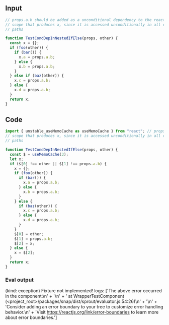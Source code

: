 
## Input

```javascript
// props.a.b should be added as a unconditional dependency to the reactive
// scope that produces x, since it is accessed unconditionally in all cfg
// paths

function TestCondDepInNestedIfElse(props, other) {
  const x = {};
  if (foo(other)) {
    if (bar()) {
      x.a = props.a.b;
    } else {
      x.b = props.a.b;
    }
  } else if (baz(other)) {
    x.c = props.a.b;
  } else {
    x.d = props.a.b;
  }
  return x;
}

```

## Code

```javascript
import { unstable_useMemoCache as useMemoCache } from "react"; // props.a.b should be added as a unconditional dependency to the reactive
// scope that produces x, since it is accessed unconditionally in all cfg
// paths

function TestCondDepInNestedIfElse(props, other) {
  const $ = useMemoCache(3);
  let x;
  if ($[0] !== other || $[1] !== props.a.b) {
    x = {};
    if (foo(other)) {
      if (bar()) {
        x.a = props.a.b;
      } else {
        x.b = props.a.b;
      }
    } else {
      if (baz(other)) {
        x.c = props.a.b;
      } else {
        x.d = props.a.b;
      }
    }
    $[0] = other;
    $[1] = props.a.b;
    $[2] = x;
  } else {
    x = $[2];
  }
  return x;
}

```
      
### Eval output
(kind: exception) Fixture not implemented!
logs: ['The above error occurred in the <WrapperTestComponent> component:\n' +
  '\n' +
  '    at WrapperTestComponent (<project_root>/packages/snap/dist/sprout/evaluator.js:54:26)\n' +
  '\n' +
  'Consider adding an error boundary to your tree to customize error handling behavior.\n' +
  'Visit https://reactjs.org/link/error-boundaries to learn more about error boundaries.']